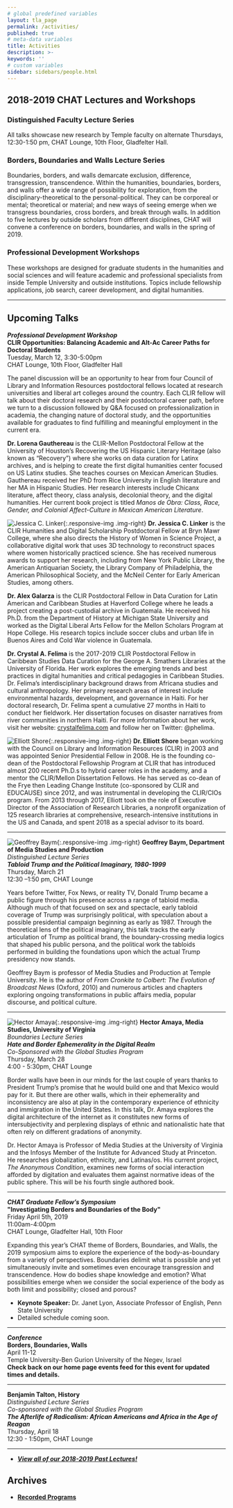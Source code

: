 ```yaml
---
# global predefined variables
layout: tla_page
permalink: /activities/
published: true
# meta-data variables
title: Activities
description: >-
keywords: ''
# custom variables
sidebar: sidebars/people.html
---
```

## 2018-2019 CHAT Lectures and Workshops

### Distinguished Faculty Lecture Series
All talks showcase new research by Temple faculty on alternate Thursdays, 12:30-1:50 pm, CHAT Lounge, 10th Floor, Gladfelter Hall.

### Borders, Boundaries and Walls Lecture Series
Boundaries, borders, and walls demarcate exclusion, difference, transgression, transcendence. Within the humanities, boundaries, borders, and walls offer a wide range of possibility for exploration, from the disciplinary-theoretical to the personal-political. They can be corporeal or mental; theoretical or material; and new ways of seeing emerge when we transgress boundaries, cross borders, and break through walls. In addition to five lectures by outside scholars from different disciplines, CHAT will convene a conference on borders, boundaries, and walls in the spring of 2019.

### Professional Development Workshops
These workshops are designed for graduate students in the humanities and social sciences and will feature academic and professional specialists from inside Temple University and outside institutions. Topics include fellowship applications, job search, career development, and digital humanities.

___

## Upcoming Talks

**_Professional Development Workshop_**<br>
**CLIR Opportunities: Balancing Academic and Alt-Ac Career Paths for Doctoral Students**<br>
Tuesday, March 12, 3:30-5:00pm<br>
CHAT Lounge, 10th Floor, Gladfelter Hall<br>

The panel discussion will be an opportunity to hear from four Council of Library and Information Resources postdoctoral fellows located at research universities and liberal art colleges around the country. Each CLIR fellow will talk about their doctoral research and their postdoctoral career path, before we turn to a discussion followed by Q&A focused on professionalization in academia, the changing nature of doctoral study, and the opportunities available for graduates to find fulfilling and meaningful employment in the current era. 

**Dr. Lorena Gauthereau** is the CLIR-Mellon Postdoctoral Fellow at the University of Houston’s Recovering the US Hispanic Literary Heritage (also known as “Recovery”) where she works on data curation for Latinx archives, and is helping to create the first digital humanities center focused on US Latinx studies. She teaches courses on Mexican American Studies. Gauthereau received her PhD from Rice University in English literature and her MA in Hispanic Studies. Her research interests include Chicanx literature, affect theory, class analysis, decolonial theory, and the digital humanities. Her current book project is titled _Manos de Obra: Class, Race, Gender, and Colonial Affect-Culture in Mexican American Literature_.

![Jessica C. Linker]({{site.baseurl}}/media/resizedjessicalinker.jpg){:.responsive-img .img-right}
**Dr. Jessica C. Linker** is the CLIR Humanities and Digital Scholarship Postdoctoral Fellow at Bryn Mawr College, where she also directs the History of Women in Science Project, a collaborative digital work that uses 3D technology to reconstruct spaces where women historically practiced science. She has received numerous awards to support her research, including from New York Public Library, the American Antiquarian Society, the Library Company of Philadelphia, the American Philosophical Society, and the McNeil Center for Early American Studies, among others.

**Dr. Alex Galarza** is the CLIR Postdoctoral Fellow in Data Curation for Latin American and Caribbean Studies at Haverford College where he leads a project creating a post-custodial archive in Guatemala. He received his Ph.D. from the Department of History at Michigan State University and worked as the Digital Liberal Arts Fellow for the Mellon Scholars Program at Hope College. His research topics include soccer clubs and urban life in Buenos Aires and Cold War violence in Guatemala.

**Dr. Crystal A. Felima** is the 2017-2019 CLIR Postdoctoral Fellow in Caribbean Studies Data Curation for the George A. Smathers Libraries at the University of Florida. Her work explores the emerging trends and best practices in digital humanities and critical pedagogies in Caribbean Studies. Dr. Felima’s interdisciplinary background draws from Africana studies and cultural anthropology. Her primary research areas of interest include environmental hazards, development, and governance in Haiti. For her doctoral research, Dr. Felima spent a cumulative 27 months in Haiti to conduct her fieldwork. Her dissertation focuses on disaster narratives from river communities in northern Haiti. For more information about her work, visit her website: [crystalfelima.com](http://crystalfelima.com/) and follow her on Twitter: @phelima.

![Elliott Shore]({{site.baseurl}}/media/resizedjessicalinker.jpg){:.responsive-img .img-right}
**Dr. Elliott Shore** began working with the Council on Library and Information Resources (CLIR) in 2003 and was appointed Senior Presidential Fellow in 2008. He is the founding co-dean of the Postdoctoral Fellowship Program at CLIR that has introduced almost 200 recent Ph.D.s to hybrid career roles in the academy, and a mentor the CLIR/Mellon Dissertation Fellows. He has served as co-dean of the Frye then Leading Change Institute (co-sponsored by CLIR and EDUCAUSE) since 2012, and was instrumental in developing the CLIR/CIOs program. From 2013 through 2017, Elliott took on the role of Executive Director of the Association of Research Libraries, a nonprofit organization of 125 research libraries at comprehensive, research-intensive institutions in the US and Canada, and spent 2018 as a special advisor to its board.

___

![Geoffrey Baym]({{site.baseurl}}/media/resizedgeoffreybaym.jpg){:.responsive-img .img-right}
**Geoffrey Baym, Department of Media Studies and Production**<br>
_Distinguished Lecture Series_<br>
**_Tabloid Trump and the Political Imaginary, 1980-1999_**<br>
Thursday, March 21<br>
12:30 –1:50 pm, CHAT Lounge<br>

Years before Twitter, Fox News, or reality TV, Donald Trump became a public figure through his presence across a range of tabloid media. Although much of that focused on sex and spectacle, early tabloid coverage of Trump was surprisingly political, with speculation about a possible presidential campaign beginning as early as 1987. Through the theoretical lens of the political imaginary, this talk tracks the early articulation of Trump as political brand, the boundary-crossing media logics that shaped his public persona, and the political work the tabloids performed in building the foundations upon which the actual Trump presidency now stands.

Geoffrey Baym is professor of Media Studies and Production at Temple University. He is the author of _From Cronkite to Colbert: The Evolution of Broadcast News_ (Oxford, 2010) and numerous articles and chapters exploring ongoing transformations in public affairs media, popular discourse, and political culture.

___

![Hector Amaya]({{site.baseurl}}/media/hectoramaya.jpg){:.responsive-img .img-right}
**Hector Amaya, Media Studies, University of Virginia**<br>
_Boundaries Lecture Series_<br>
**_Hate and Border Ephemerality in the Digital Realm_**<br> 
_Co-Sponsored with the Global Studies Program_<br>
Thursday, March 28<br>
4:00 - 5:30pm, CHAT Lounge<br>

Border walls have been in our minds for the last couple of years thanks to President Trump’s promise that he would build one and that Mexico would pay for it. But there are other walls, which in their ephemerality and inconsistency are also at play in the contemporary experience of ethnicity and immigration in the United States. In this talk, Dr. Amaya explores the digital architecture of the internet as it constitutes new forms of intersubjectivity and perplexing displays of ethnic and nationalistic hate that often rely on different gradations of anonymity.

Dr. Hector Amaya is Professor of Media Studies at the University of Virginia and the Infosys Member of the Institute for Advanced Study at Princeton. He researches globalization, ethnicity, and Latinas/os. His current project, _The Anonymous Condition_, examines new forms of social interaction afforded by digitation and evaluates them against normative ideas of the public sphere. This will be his fourth single authored book.

___

**_CHAT Graduate Fellow’s Symposium_**<br>
**"Investigating Borders and Boundaries of the Body"**<br>
Friday April 5th, 2019<br>
11:00am-4:00pm<br>
CHAT Lounge, Gladfelter Hall, 10th Floor<br>

Expanding this year’s CHAT theme of Borders, Boundaries, and Walls, the 2019 symposium aims to explore the experience of the body-as-boundary from a variety of perspectives. Boundaries delimit what is possible and yet simultaneously invite and sometimes even encourage transgression and transcendence. How do bodies shape knowledge and emotion? What possibilities emerge when we consider the social experience of the body as both limit and possibility; closed and porous?

- **Keynote Speaker:** Dr. Janet Lyon, Associate Professor of English, Penn State University
- Detailed schedule coming soon. 

___

**_Conference_**<br>
**Borders, Boundaries, Walls**<br>
April 11-12<br> 
Temple University-Ben Gurion University of the Negev, Israel<br>
**Check back on our home page events feed for this event for updated times and details.**<br>

___

**Benjamin Talton, History**<br>
_Distinguished Lecture Series_<br>
_Co-sponsored with the Global Studies Program_<br>
**_The Afterlife of Radicalism: African Americans and Africa in the Age of Reagan_**<br>
Thursday, April 18<br>
12:30 - 1:50pm, CHAT Lounge<br>

___

- [**_View all of our 2018-2019 Past Lectures!_**](https://www.cla.temple.edu/center-for-the-humanities/past-lectures/)

## Archives 
- [**Recorded Programs**](https://cla.temple.edu/center-for-the-humanities/recorded-programs/)
